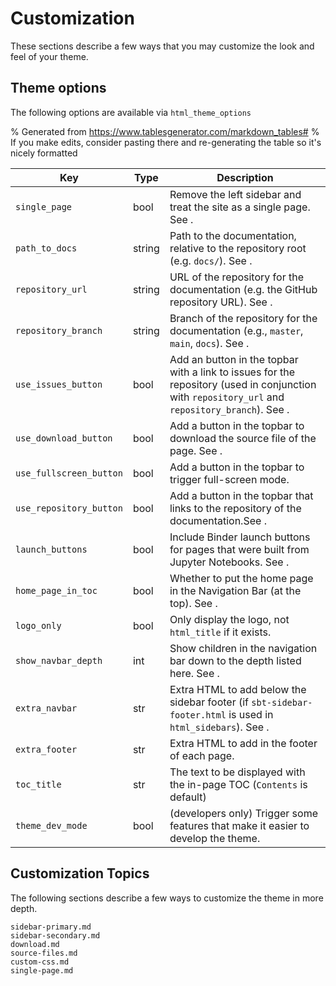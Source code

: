 # Customization

These sections describe a few ways that you may customize the look and feel of your theme.

## Theme options

The following options are available via `html_theme_options`

% Generated from https://www.tablesgenerator.com/markdown_tables#
% If you make edits, consider pasting there and re-generating the table so it's nicely formatted

| Key                     | Type | Description                                                                                                                                                                 |
|-------------------------|-------------|-----------------------------------------------------------------------------------------------------------------------------------------------------------------------------|
| `single_page`           | bool        | Remove the left sidebar and treat the site as a single page. See [](customize:single-page).                                                                                 |
| `path_to_docs`          | string      | Path to the documentation, relative to the repository root (e.g. `docs/`). See [](customize:source-files).                                                                  |
| `repository_url`        | string      | URL of the repository for the documentation (e.g. the GitHub repository URL). See [](source-files:repository).                                                              |
| `repository_branch`     | string      | Branch of the repository for the documentation (e.g., `master`, `main`, `docs`). See [](source-files:repository).                                                           |
| `use_issues_button`     | bool        | Add an button in the topbar with a link to issues for the repository (used in conjunction with `repository_url` and `repository_branch`). See  [](source-files:repository). |
| `use_download_button`   | bool        | Add a button in the topbar to download the source file of the page. See [](customize:source-files).                                                                         |
| `use_fullscreen_button` | bool        | Add a button in the topbar to trigger full-screen mode.                                                                                                                     |
| `use_repository_button` | bool        | Add a button in the topbar that links to the repository of the documentation.See [](source-files:repository).                                                               |
| `launch_buttons`        | bool        | Include Binder launch buttons for pages that were built from Jupyter Notebooks. See [](customize:launch).                                                                   |
| `home_page_in_toc`      | bool        | Whether to put the home page in the Navigation Bar (at the top). See [](sidebar-primary:home-page).                                                                         |
| `logo_only`             | bool        | Only display the logo, not `html_title` if it exists.                                                                                                                       |
| `show_navbar_depth`     | int         | Show children in the navigation bar down to the depth listed here. See [](sidebar:navbar-depth).                                                                            |
| `extra_navbar`          | str         | Extra HTML to add below the sidebar footer (if `sbt-sidebar-footer.html` is used in `html_sidebars`). See [](custom-footer).                                                |
| `extra_footer`          | str         | Extra HTML to add in the footer of each page.                                                                                                                               |
| `toc_title`             | str         | The text to be displayed with the in-page TOC (`Contents` is default)                                                                                                       |
| `theme_dev_mode`        | bool        | (developers only) Trigger some features that make it easier to develop the theme.                                                                                           |                                                                  |

## Customization Topics

The following sections describe a few ways to customize the theme in more depth.

```{toctree}
sidebar-primary.md
sidebar-secondary.md
download.md
source-files.md
custom-css.md
single-page.md
```

